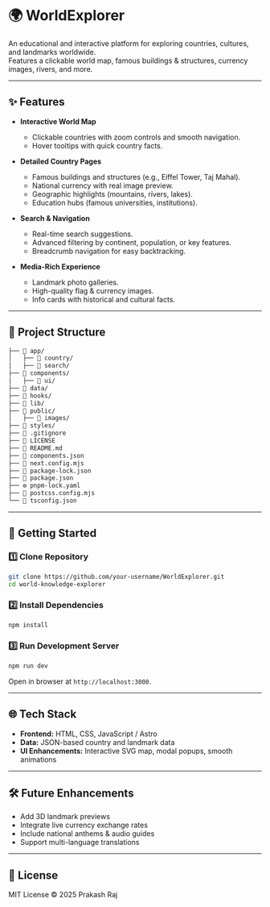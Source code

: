 # 🌍 WorldExplorer

An educational and interactive platform for exploring countries, cultures, and landmarks worldwide.  
Features a clickable world map, famous buildings & structures, currency images, rivers, and more.

---

## ✨ Features

- **Interactive World Map**

  - Clickable countries with zoom controls and smooth navigation.
  - Hover tooltips with quick country facts.

- **Detailed Country Pages**

  - Famous buildings and structures (e.g., Eiffel Tower, Taj Mahal).
  - National currency with real image preview.
  - Geographic highlights (mountains, rivers, lakes).
  - Education hubs (famous universities, institutions).

- **Search & Navigation**

  - Real-time search suggestions.
  - Advanced filtering by continent, population, or key features.
  - Breadcrumb navigation for easy backtracking.

- **Media-Rich Experience**
  - Landmark photo galleries.
  - High-quality flag & currency images.
  - Info cards with historical and cultural facts.

---

## 📂 Project Structure

```bash
├── 📁 app/
│   ├── 📁 country/
│   ├── 📁 search/
├── 📁 components/
│   ├── 📁 ui/
├── 📁 data/
├── 📁 hooks/
├── 📁 lib/
├── 📁 public/
│   ├── 📁 images/
├── 📁 styles/
├── 🚫 .gitignore
├── 📜 LICENSE
├── 📖 README.md
├── 📄 components.json
├── 📄 next.config.mjs
├── 📄 package-lock.json
├── 📄 package.json
├── ⚙️ pnpm-lock.yaml
├── 📄 postcss.config.mjs
└── 📄 tsconfig.json
```

---

## 🚀 Getting Started

### 1️⃣ Clone Repository

```bash
git clone https://github.com/your-username/WorldExplorer.git
cd world-knowledge-explorer
```

### 2️⃣ Install Dependencies

```bash
npm install
```

### 3️⃣ Run Development Server

```bash
npm run dev
```

Open in browser at `http://localhost:3000`.

---

## 🌐 Tech Stack

- **Frontend:** HTML, CSS, JavaScript / Astro
- **Data:** JSON-based country and landmark data
- **UI Enhancements:** Interactive SVG map, modal popups, smooth animations

---

## 🛠 Future Enhancements

- Add 3D landmark previews
- Integrate live currency exchange rates
- Include national anthems & audio guides
- Support multi-language translations

---

## 📜 License

MIT License © 2025 Prakash Raj
